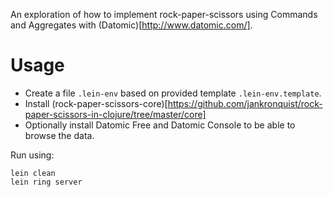 An exploration of how to implement rock-paper-scissors using Commands and Aggregates with (Datomic)[http://www.datomic.com/].

# Usage

* Create a file `.lein-env` based on provided template `.lein-env.template`. 
* Install (rock-paper-scissors-core)[https://github.com/jankronquist/rock-paper-scissors-in-clojure/tree/master/core]
* Optionally install Datomic Free and Datomic Console to be able to browse the data.

Run using:

	lein clean
	lein ring server
